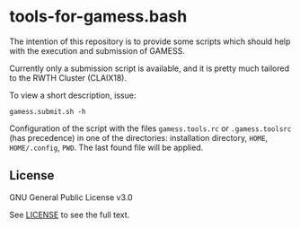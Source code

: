 # tools-for-gamess.bash

The intention of this repository is to provide some scripts
which should help with the execution and submission of GAMESS.

Currently only a submission script is available,
and it is pretty much tailored to the RWTH Cluster (CLAIX18).

To view a short description, issue:
```
gamess.submit.sh -h
```

Configuration of the script with the files
`gamess.tools.rc` or `.gamess.toolsrc` (has precedence) 
in one of the directories:
installation directory, `HOME`, `HOME/.config`, `PWD`.
The last found file will be applied.

## License

GNU General Public License v3.0

See [LICENSE](LICENSE) to see the full text.

